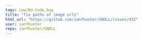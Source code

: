 ```yaml
---
tags: Low/No-Code,bug
title: "fix paths of image urls"
html_url: "https://github.com/ianfhunter/GNOLL/issues/432"
user: ianfhunter
repo: ianfhunter/GNOLL
---
```


